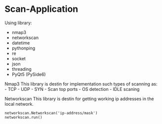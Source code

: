 # Scan-Application

Using library:
  - nmap3
  - networkscan
  - datetime
  - pythonping
  - re
  - socket
  - json
  - threading
  - PyQt5 (PySide6)
  
Nmap3
  This library is destin for implementation such types of scanning as:
    - TCP
    - UDP
    - SYN
    - Scan top ports
    - OS detection
    - IDLE scaning
    
Networkscan
  This library is destin for getting working ip addresses in the local network.
  
    networkscan.Networkscan('ip-address/mask')
    networkscan.run()
